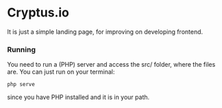 # Cryptus.io

It is just a simple landing page, for improving on developing frontend.

### Running

You need to run a (PHP) server and access the src/ folder, where the files are. You can just run on your terminal:

```shell
php serve
```

since you have PHP installed and it is in your path.

